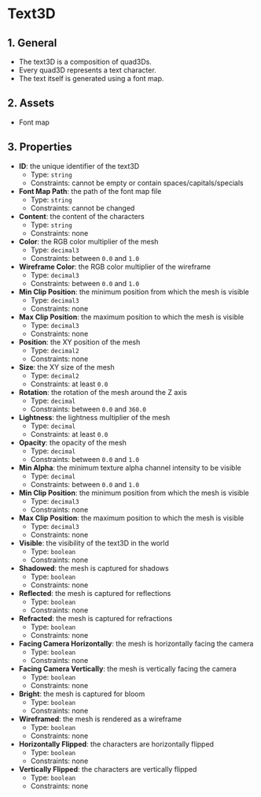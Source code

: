 # Text3D

## 1. General

- The text3D is a composition of quad3Ds.
- Every quad3D represents a text character.
- The text itself is generated using a font map.

## 2. Assets

- Font map

## 3. Properties

- **ID**: the unique identifier of the text3D
  - Type: `string`
  - Constraints: cannot be empty or contain spaces/capitals/specials
- **Font Map Path**: the path of the font map file
  - Type: `string`
  - Constraints: cannot be changed
- **Content**: the content of the characters
  - Type: `string`
  - Constraints: none
- **Color**: the RGB color multiplier of the mesh
  - Type: `decimal3`
  - Constraints: between `0.0` and `1.0`
- **Wireframe Color**: the RGB color multiplier of the wireframe
  - Type: `decimal3`
  - Constraints: between `0.0` and `1.0`
- **Min Clip Position**: the minimum position from which the mesh is visible
  - Type: `decimal3`
  - Constraints: none
- **Max Clip Position**: the maximum position to which the mesh is visible
  - Type: `decimal3`
  - Constraints: none
- **Position**: the XY position of the mesh
  - Type: `decimal2`
  - Constraints: none
- **Size**: the XY size of the mesh
  - Type: `decimal2`
  - Constraints: at least `0.0`
- **Rotation**: the rotation of the mesh around the Z axis
  - Type: `decimal`
  - Constraints: between `0.0` and `360.0`
- **Lightness**: the lightness multiplier of the mesh
  - Type: `decimal`
  - Constraints: at least `0.0`
- **Opacity**: the opacity of the mesh
  - Type: `decimal`
  - Constraints: between `0.0` and `1.0`
- **Min Alpha**: the minimum texture alpha channel intensity to be visible
  - Type: `decimal`
  - Constraints: between `0.0` and `1.0`
- **Min Clip Position**: the minimum position from which the mesh is visible
  - Type: `decimal3`
  - Constraints: none
- **Max Clip Position**: the maximum position to which the mesh is visible
  - Type: `decimal3`
  - Constraints: none
- **Visible**: the visibility of the text3D in the world
  - Type: `boolean`
  - Constraints: none
- **Shadowed**: the mesh is captured for shadows
  - Type: `boolean`
  - Constraints: none
- **Reflected**: the mesh is captured for reflections
  - Type: `boolean`
  - Constraints: none
- **Refracted**: the mesh is captured for refractions
  - Type: `boolean`
  - Constraints: none
- **Facing Camera Horizontally**: the mesh is horizontally facing the camera
  - Type: `boolean`
  - Constraints: none
- **Facing Camera Vertically**: the mesh is vertically facing the camera
  - Type: `boolean`
  - Constraints: none
- **Bright**: the mesh is captured for bloom
  - Type: `boolean`
  - Constraints: none
- **Wireframed**: the mesh is rendered as a wireframe
  - Type: `boolean`
  - Constraints: none
- **Horizontally Flipped**: the characters are horizontally flipped
  - Type: `boolean`
  - Constraints: none
- **Vertically Flipped**: the characters are vertically flipped
  - Type: `boolean`
  - Constraints: none
